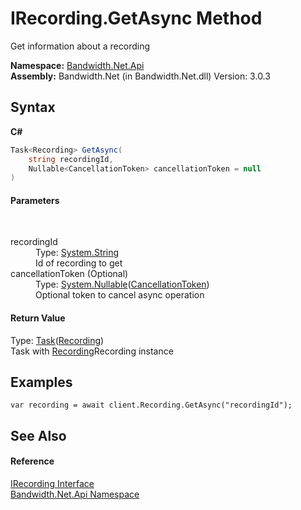 ﻿# IRecording.GetAsync Method 
 

Get information about a recording

**Namespace:**&nbsp;<a href ="N_Bandwidth_Net_Api.md">Bandwidth.Net.Api</a><br />**Assembly:**&nbsp;Bandwidth.Net (in Bandwidth.Net.dll) Version: 3.0.3

## Syntax

**C#**<br />
``` C#
Task<Recording> GetAsync(
	string recordingId,
	Nullable<CancellationToken> cancellationToken = null
)
```


#### Parameters
&nbsp;<dl><dt>recordingId</dt><dd>Type: <a href="http://msdn2.microsoft.com/en-us/library/s1wwdcbf" target="_blank">System.String</a><br />Id of recording to get</dd><dt>cancellationToken (Optional)</dt><dd>Type: <a href="http://msdn2.microsoft.com/en-us/library/b3h38hb0" target="_blank">System.Nullable</a>(<a href="http://msdn2.microsoft.com/en-us/library/dd384802" target="_blank">CancellationToken</a>)<br />Optional token to cancel async operation</dd></dl>

#### Return Value
Type: <a href="http://msdn2.microsoft.com/en-us/library/dd321424" target="_blank">Task</a>(<a href ="T_Bandwidth_Net_Api_Recording.md">Recording</a>)<br />Task with <a href ="T_Bandwidth_Net_Api_Recording.md">Recording</a>Recording instance

## Examples

```
var recording = await client.Recording.GetAsync("recordingId");
```


## See Also


#### Reference
<a href ="T_Bandwidth_Net_Api_IRecording.md">IRecording Interface</a><br /><a href ="N_Bandwidth_Net_Api.md">Bandwidth.Net.Api Namespace</a><br />